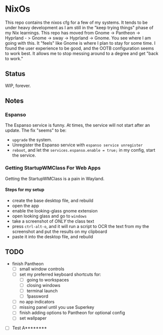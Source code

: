 # NixOs

This repo contains the nixos cfg for a few of my systems. It tends to be under heavy development as I am still in the "keep trying things" phase of my Nix learnings. This repo has moved from Gnome -> Pantheon -> Hyprland - > Gnome -> sway -> Hyprland -> Gnome. You see where I am going with this. It "feels" like Gnome is where I plan to stay for some time. I found the user experience to be good, and the OOTB configuration seems to work best. It allows me to stop messing around to a degree and get "back to work."

## Status

WIP, forever.

## Notes

### Espanso

The Espanso service is funny. At times, the service will not start after an update. The fix "seems" to be:

- `upgrade` the system.
- Unregister the Espanso service with `espanso service unregister`
- `reboot`, and let the `services.espanso.enable = true;` in my config, start the service.

### Getting StartupWMClass For Web Apps

Getting the StartupWMClass is a pain in Wayland.

#### Steps for my setup

- create the base desktop file, and rebuild
- open the app
- enable the looking-glass gnome extension
- open looking glass and go to `windows`
- take a screenshot of *ONLY* the class text
- press `ctrl-alt-o`, and it will run a script to OCR the text from my the screenshot and put the results on my clipboard
- paste it into the desktop file, and rebuild

## TODO

- finish Pantheon
    - [ ] small window controls
    - [ ] set my preferred keyboard shortcuts for:
        - [ ] going to workspaces
        - [ ] closing windows
        - [ ] terminal launch
        - [ ] 1password
    - [ ] no app indicators
    - [ ] missing panel until you use Superkey
    - [ ] finish adding options to Pantheon for optional config
    - [ ] set wallpaper
- [ ] Test A********
